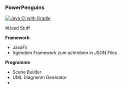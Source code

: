 ### PowerPenguins
[![Java CI with Gradle](https://github.com/ELdER1cH/PowerPenguins/actions/workflows/gradle.yml/badge.svg)](https://github.com/ELdER1cH/PowerPenguins/actions/workflows/gradle.yml)

#Used Stuff

**Framework**: 
- JavaFx
- Irgendein Framework zum schreiben in JSON Files

**Programme**
- Scene Builder 
- UML Diagramm Generator
- 
